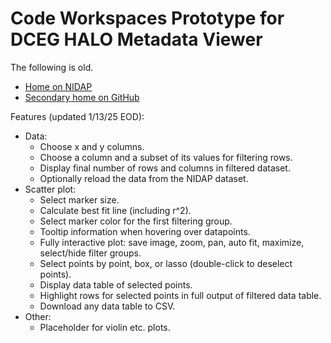 # Code Workspaces Prototype for DCEG HALO Metadata Viewer

The following is old.

* [Home on NIDAP](https://nidap.nih.gov/workspace/compass/view/ri.compass.main.folder.ed368b90-5cfe-4f21-9058-096353982b20)
* [Secondary home on GitHub](https://github.com/ncats/dceg-halo-metadata-viewer/tree/develop)

Features (updated 1/13/25 EOD):

- Data:
  - Choose x and y columns.
  - Choose a column and a subset of its values for filtering rows.
  - Display final number of rows and columns in filtered dataset.
  - Optionally reload the data from the NIDAP dataset.
- Scatter plot:
  - Select marker size.
  - Calculate best fit line (including r^2).
  - Select marker color for the first filtering group.
  - Tooltip information when hovering over datapoints.
  - Fully interactive plot: save image, zoom, pan, auto fit, maximize, select/hide filter groups.
  - Select points by point, box, or lasso (double-click to deselect points).
  - Display data table of selected points.
  - Highlight rows for selected points in full output of filtered data table.
  - Download any data table to CSV.
- Other:
  - Placeholder for violin etc. plots.
